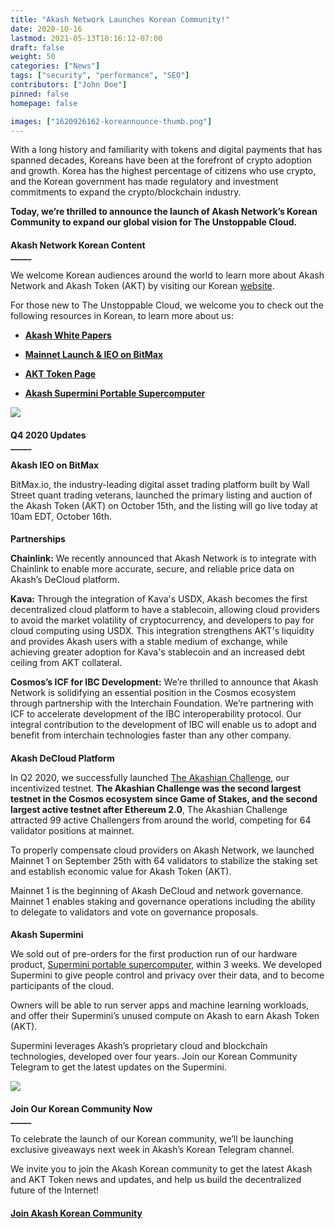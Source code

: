 ```yaml
---
title: "Akash Network Launches Korean Community!"
date: 2020-10-16
lastmod: 2021-05-13T10:16:12-07:00
draft: false
weight: 50
categories: ["News"]
tags: ["security", "performance", "SEO"]
contributors: ["John Doe"]
pinned: false
homepage: false

images: ["1620926162-koreannounce-thumb.png"]
---
```

With a long history and familiarity with tokens and digital payments that has spanned decades, Koreans have been at the forefront of crypto adoption and growth. Korea has the highest percentage of citizens who use crypto, and the Korean government has made regulatory and investment commitments to expand the crypto/blockchain industry.  
  

**Today, we’re thrilled to announce the launch of Akash Network’s Korean Community to expand our global vision for The Unstoppable Cloud.**

####   
**Akash Network Korean Content**  
**\_\_\_\_\_**

We welcome Korean audiences around the world to learn more about Akash Network and Akash Token (AKT) by visiting our Korean [website](https://akash.network/about/?lang=zh-hans).

For those new to The Unstoppable Cloud, we welcome you to check out the following resources in Korean, to learn more about us:  

*   [**Akash White Papers**](https://akash.network/whitepapers/?lang=ko)
    
*   [**Mainnet Launch & IEO on BitMax**](https://akash.network/blog/%ec%95%84%ec%b9%b4%ec%8b%9c%ea%b0%80-%eb%a9%94%ec%9d%b8%eb%84%b7-%eb%a1%a0%ec%b9%ad%ea%b3%bc-bitmax%ec%97%90%ec%84%9c-ieo%eb%a5%bc-%ec%a7%84%ed%96%89%ed%95%a9%eb%8b%88%eb%8b%a4/?lang=ko)
    
*   [**AKT Token Page**](https://akash.network/token/?lang=ko)
    
*   [**Akash Supermini Portable Supercomputer**](https://akash.network/supermini/?lang=ko)
    

![](https://www.datocms-assets.com/45776/1620925242-mainnet-and-bm-banner-1024x768.png)

####   
  
**Q4 2020 Updates**  
**\_\_\_\_\_**

**Akash IEO on BitMax**

BitMax.io, the industry-leading digital asset trading platform built by Wall Street quant trading veterans, launched the primary listing and auction of the Akash Token (AKT) on October 15th, and the listing will go live today at 10am EDT, October 16th.

####   
**Partnerships**  

**Chainlink:** We recently announced that Akash Network is to integrate with Chainlink to enable more accurate, secure, and reliable price data on Akash’s DeCloud platform.  
  
**Kava:** Through the integration of Kava's USDX, Akash becomes the first decentralized cloud platform to have a stablecoin, allowing cloud providers to avoid the market volatility of cryptocurrency, and developers to pay for cloud computing using USDX. This integration strengthens AKT's liquidity and provides Akash users with a stable medium of exchange, while achieving greater adoption for Kava's stablecoin and an increased debt ceiling from AKT collateral.

**Cosmos’s ICF for IBC Development:** We’re thrilled to announce that Akash Network is solidifying an essential position in the Cosmos ecosystem through partnership with the Interchain Foundation. We’re partnering with ICF to accelerate development of the IBC interoperability protocol. Our integral contribution to the development of IBC will enable us to adopt and benefit from interchain technologies faster than any other company.

####   
**Akash DeCloud Platform**  

In Q2 2020, we successfully launched [The Akashian Challenge](https://akash.network/challenge/), our incentivized testnet. **The Akashian Challenge was the second largest testnet in the Cosmos ecosystem since Game of Stakes, and the second largest active testnet after Ethereum 2.0**, The Akashian Challenge attracted 99 active Challengers from around the world, competing for 64 validator positions at mainnet.  

To properly compensate cloud providers on Akash Network, we launched Mainnet 1 on September 25th with 64 validators to stabilize the staking set and establish economic value for Akash Token (AKT).   

Mainnet 1 is the beginning of Akash DeCloud and network governance. Mainnet 1 enables staking and governance operations including the ability to delegate to validators and vote on governance proposals.

####   
**Akash Supermini**

We sold out of pre-orders for the first production run of our hardware product, [Supermini portable supercomputer](https://akash.network/supermini/), within 3 weeks. We developed Supermini to give people control and privacy over their data, and to become participants of the cloud.   

Owners will be able to run server apps and machine learning workloads, and offer their Supermini’s unused compute on Akash to earn Akash Token (AKT).   

Supermini leverages Akash’s proprietary cloud and blockchain technologies, developed over four years. Join our Korean Community Telegram to get the latest updates on the Supermini.

![](https://www.datocms-assets.com/45776/1620922460-akashsuperminiconceptrenderday1-1024x576.jpg)

####   
**Join Our Korean Community Now**  
**\_\_\_\_\_**  

To celebrate the launch of our Korean community, we’ll be launching exclusive giveaways next week in Akash’s Korean Telegram channel.  

We invite you to join the Akash Korean community to get the latest Akash and AKT Token news and updates, and help us build the decentralized future of the Internet!   

####   
  
[**Join Akash Korean Community**](https://t.me/AkashNW_KR)